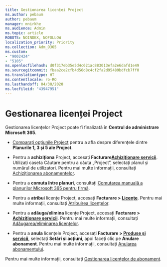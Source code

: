```yaml
---
title: Gestionarea licenței Project
ms.author: pebaum
author: pebaum
manager: mnirkhe
ms.audience: Admin
ms.topic: article
ROBOTS: NOINDEX, NOFOLLOW
localization_priority: Priority
ms.collection: Adm_O365
ms.custom:
- "9002424"
- "5105"
ms.openlocfilehash: d0f317eb35e5d4c621ac883013efa2e6dafd1e49
ms.sourcegitcommit: fbaa2ce2cfb4d56d8c4cf2fa2d95489bdfcb7ff0
ms.translationtype: HT
ms.contentlocale: ro-RO
ms.lasthandoff: 04/30/2020
ms.locfileid: "43947951"
---
```

# <a name="project-license-management"></a>Gestionarea licenței Project

Gestionarea licențelor Project poate fi finalizată în **Centrul de administrare Microsoft 365**.

- [Comparați opțiunile Project](https://products.office.com/project/compare-microsoft-project-management-software?tab=1&OCID=AID2000748_SEM_5j2j5X4B&MarinID=5j2j5X4B%7C78821275986631%7C%2Bproject%20%2Bo365%7Cbb%7Cc%7C%7C1261139959949905%7Ckwd-78821311481635:loc-190&lnkd=Bing_O365SMB_App&msclkid=185eccc165db1d3da290924720afcaa4&ef_id=XoY8vgAAAUTu0Bj8:20200402200513:s) pentru a afla despre diferențele dintre **Planurile 1, 3 și 5 ale Project**.
- Pentru a **achiziționa** Project, accesați **Facturare[Achiziționare servicii](https://go.microsoft.com/fwlink/p/?linkid=868433)**. Utilizați caseta Căutare pentru a căuta „Project”, selectați planul și numărul de utilizatori. Pentru mai multe informații, consultați [Achiziționarea abonamentelor](https://docs.microsoft.com/microsoft-365/commerce/buy-another-subscription?view=o365-worldwide).
- Pentru a **comuta între planuri**, consultați [Comutarea manuală a planurilor Microsoft 365 pentru firmă](https://docs.microsoft.com/microsoft-365/commerce/subscriptions/switch-plans-manually?view=o365-worldwide).

- Pentru a **atribui** licențe Project, accesați **Facturare > [Licențe](https://go.microsoft.com/fwlink/p/?linkid=842264)**. Pentru mai multe informații, consultați [Atribuirea licențelor](https://docs.microsoft.com/microsoft-365/admin/manage/assign-licenses-to-users?view=o365-worldwide).
- Pentru a **adăuga/elimina** licențe Project, accesați **Facturare > [Achiziționare servicii](https://go.microsoft.com/fwlink/p/?linkid=868433)**. Pentru mai multe informații, consultați [Adăugarea/eliminarea licențelor](https://docs.microsoft.com/microsoft-365/commerce/licenses/buy-licenses?view=o365-worldwide#add-or-remove-licenses-for-your-business-subscription).
- Pentru a **anula** licențele Project, accesați **Facturare > [Produse și servicii](https://go.microsoft.com/fwlink/p/?linkid=842054)**, selectați **Setări și acțiuni**, apoi faceți clic pe **Anulare abonament**. Pentru mai multe informații, consultați [Anularea abonamentului](https://docs.microsoft.com/office365/admin/subscriptions-and-billing/cancel-your-subscription).

Pentru mai multe informații, consultați [Gestionarea licențelor de abonament](https://docs.microsoft.com/microsoft-365/commerce/licenses/buy-licenses?view=o365-worldwide#add-or-remove-licenses-for-your-business-subscription).
